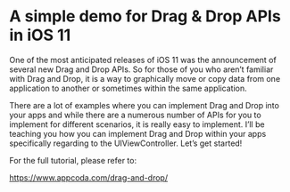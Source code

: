 # A simple demo for Drag &amp; Drop APIs in iOS 11

One of the most anticipated releases of iOS 11 was the announcement of several new Drag and Drop APIs. So for those of you who aren’t familiar with Drag and Drop, it is a way to graphically move or copy data from one application to another or sometimes within the same application.

There are a lot of examples where you can implement Drag and Drop into your apps and while there are a numerous number of APIs for you to implement for different scenarios, it is really easy to implement. I’ll be teaching you how you can implement Drag and Drop within your apps specifically regarding to the UIViewController. Let’s get started!

For the full tutorial, please refer to:

https://www.appcoda.com/drag-and-drop/
